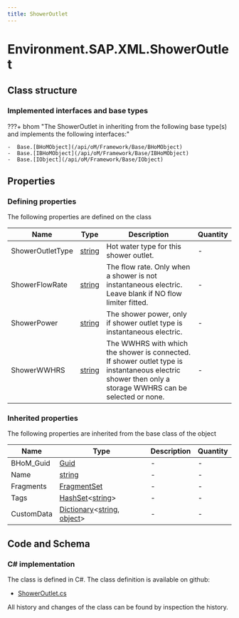 ```yaml
---
title: ShowerOutlet
---
```


# Environment.SAP.XML.ShowerOutlet



## Class structure

### Implemented interfaces and base types

???+ bhom "The ShowerOutlet in inheriting from the following base type(s) and implements the following interfaces:"

    -  Base.[BHoMObject](/api/oM/Framework/Base/BHoMObject)
    -  Base.[IBHoMObject](/api/oM/Framework/Base/IBHoMObject)
    -  Base.[IObject](/api/oM/Framework/Base/IObject)


## Properties



### Defining properties

The following properties are defined on the class

| Name             | Type             | Description      | Quantity         |
|------------------|------------------|------------------|------------------|
| ShowerOutletType | [string](https://learn.microsoft.com/en-us/dotnet/api/System.String?view=netstandard-2.0) | Hot water type for this shower outlet. | - |
| ShowerFlowRate | [string](https://learn.microsoft.com/en-us/dotnet/api/System.String?view=netstandard-2.0) | The flow rate. Only when a shower is not instantaneous electric. Leave blank if NO flow limiter fitted. | - |
| ShowerPower | [string](https://learn.microsoft.com/en-us/dotnet/api/System.String?view=netstandard-2.0) | The shower power, only if shower outlet type is instantaneous electric. | - |
| ShowerWWHRS | [string](https://learn.microsoft.com/en-us/dotnet/api/System.String?view=netstandard-2.0) | The WWHRS with which the shower is connected. If shower outlet type is instantaneous electric shower then only a storage WWHRS can be selected or none. | - |


### Inherited properties
The following properties are inherited from the base class of the object

| Name             | Type             | Description      | Quantity         |
|------------------|------------------|------------------|------------------|
| BHoM_Guid | [Guid](https://learn.microsoft.com/en-us/dotnet/api/System.Guid?view=netstandard-2.0) | - | - |
| Name | [string](https://learn.microsoft.com/en-us/dotnet/api/System.String?view=netstandard-2.0) | - | - |
| Fragments | [FragmentSet](/api/oM/Framework/Base/FragmentSet) | - | - |
| Tags | [HashSet](https://learn.microsoft.com/en-us/dotnet/api/System.Collections.Generic.HashSet-1?view=netstandard-2.0)&lt;[string](https://learn.microsoft.com/en-us/dotnet/api/System.String?view=netstandard-2.0)&gt; | - | - |
| CustomData | [Dictionary](https://learn.microsoft.com/en-us/dotnet/api/System.Collections.Generic.Dictionary-2?view=netstandard-2.0)&lt;[string](https://learn.microsoft.com/en-us/dotnet/api/System.String?view=netstandard-2.0), [object](https://learn.microsoft.com/en-us/dotnet/api/System.Object?view=netstandard-2.0)&gt; | - | - |


## Code and Schema

### C# implementation

The class is defined in C#. The class definition is available on github:

- [ShowerOutlet.cs](https://github.com/BHoM/SAP_Toolkit/blob/develop/SAP_oM/XML/ShowerOutlet.cs)

All history and changes of the class can be found by inspection the history.

